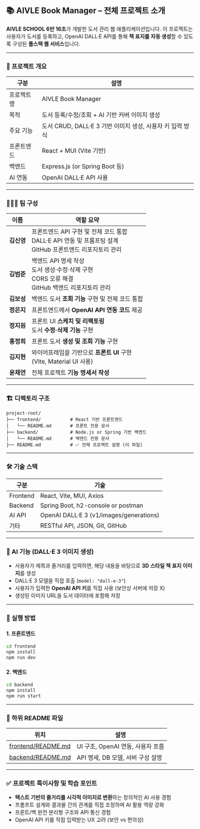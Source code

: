 
## 📚 AIVLE Book Manager – 전체 프로젝트 소개

**AIVLE SCHOOL 6반 16조**가 개발한 도서 관리 웹 애플리케이션입니다.
이 프로젝트는 사용자가 도서를 등록하고, OpenAI DALL·E API를 통해 **책 표지를 자동 생성**할 수 있도록 구성된 **풀스택 웹 서비스**입니다.

---

### 📌 프로젝트 개요

| 구분    | 설명                                       |
| ----- | ---------------------------------------- |
| 프로젝트명 | AIVLE Book Manager                       |
| 목적    | 도서 등록/수정/조회 + AI 기반 커버 이미지 생성            |
| 주요 기능 | 도서 CRUD, DALL·E 3 기반 이미지 생성, 사용자 키 입력 방식 |
| 프론트엔드 | React + MUI (Vite 기반)                    |
| 백엔드   | Express.js (or Spring Boot 등)            |
| AI 연동 | OpenAI DALL·E API 사용                     |

---

### 🧑‍🤝‍🧑 팀 구성
| 이름      | 역할 요약                                                                         |
| ------- | ----------------------------------------------------------------------------- |
| **김신영** | 프론트엔드 API 구현 및 전체 코드 통합<br/>DALL·E API 연동 및 프롬프팅 설계<br/>GitHub 프론트엔드 리포지토리 관리 |
| **김범준** | 백엔드 API 명세 작성<br/>도서 생성·수정·삭제 구현<br/>CORS 오류 해결<br/>GitHub 백엔드 리포지토리 관리       |
| **김보성** | 백엔드 도서 **조회 기능** 구현 및 전체 코드 통합                                                        |
| **정은지** | 프론트엔드에서 **OpenAI API 연동 코드** 제공                                               |
| **정지원** | 프론트 UI **스케치 및 리팩토링**<br/>도서 **수정·삭제 기능** 구현                                  |
| **홍정희** | 프론트 도서 **생성 및 조회 기능** 구현                                                      |
| **김지현** | 와이어프레임을 기반으로 **프론트 UI** 구현<br/>(Vite, Material UI 사용)                               |
| **윤채연** | 전체 프로젝트 **기능 명세서 작성**                                                         |



---

### 🏗️ 디렉토리 구조

```
project-root/
├── frontend/           # React 기반 프론트엔드
│   └── README.md       # 프론트 전용 문서
├── backend/            # Node.js or Spring 기반 백엔드
│   └── README.md       # 백엔드 전용 문서
├── README.md           # ✅ 전체 프로젝트 설명 (이 파일)
```

---

### 🛠️ 기술 스택

| 구분       | 기술                                      |
| -------- | --------------------------------------- |
| Frontend | React, Vite, MUI, Axios                 |
| Backend  | Spring Boot, h2-console or postman       |
| AI API   | OpenAI DALL·E 3 (v1/images/generations) |
| 기타       | RESTful API, JSON, Git, GitHub          |

---

### 🔐 AI 기능 (DALL·E 3 이미지 생성)

* 사용자가 제목과 줄거리를 입력하면, 해당 내용을 바탕으로 **3D 스타일 책 표지 이미지**를 생성
* DALL·E 3 모델을 직접 호출 (`model: "dall-e-3"`)
* 사용자가 입력한 **OpenAI API 키**를 직접 사용 (보안상 서버에 저장 X)
* 생성된 이미지 URL을 도서 데이터에 포함해 저장

---

### 🧪 실행 방법

#### 1. 프론트엔드

```bash
cd frontend
npm install
npm run dev
```

#### 2. 백엔드

```bash
cd backend
npm install
npm run start
```

---

### 📄 하위 README 파일

| 위치                                         | 설명                       |
| ------------------------------------------ | ------------------------ |
| [frontend/README.md](github.com/aivle7th-miniProject4-16/frontend/blob/main/README.md) | UI 구조, OpenAI 연동, 사용자 흐름 |
| [backend/README.md](./backend/README.md)   | API 명세, DB 모델, 서버 구성 설명  |

---

### ✅ 프로젝트 특이사항 및 학습 포인트

* **텍스트 기반의 줄거리를 시각적 이미지로 변환**하는 창의적인 AI 사용 경험
* 프롬프트 설계와 결과물 간의 관계를 직접 조정하며 AI 활용 역량 강화
* 프론트/백 완전 분리형 구조와 API 통신 경험
* OpenAI API 키를 직접 입력받는 UX 고려 (보안 vs 편의성)
